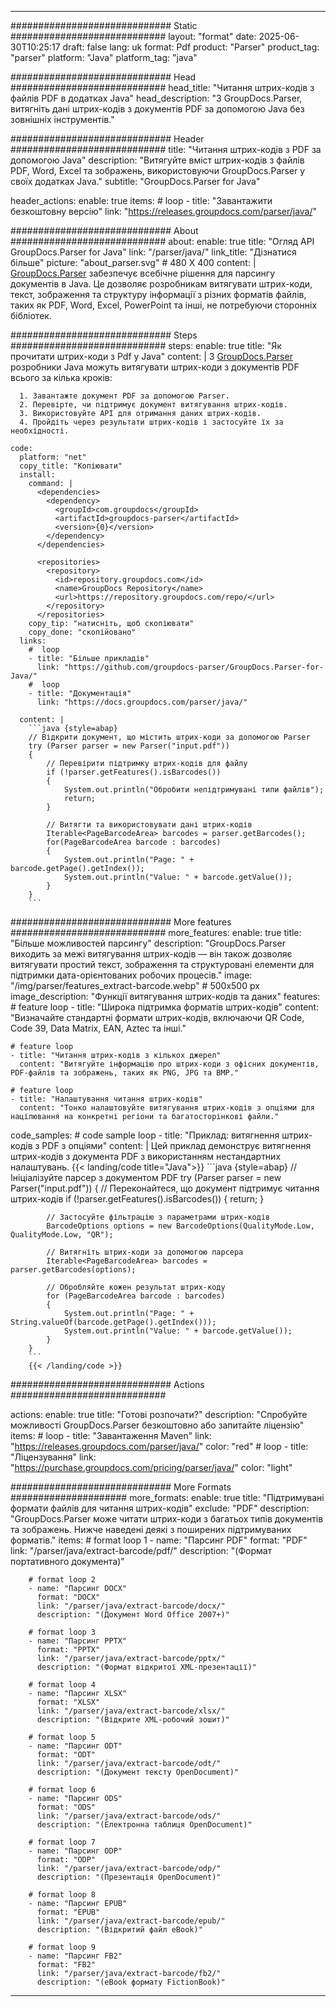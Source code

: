 


---
############################# Static ############################
layout: "format"
date:  2025-06-30T10:25:17
draft: false
lang: uk
format: Pdf
product: "Parser"
product_tag: "parser"
platform: "Java"
platform_tag: "java"

############################# Head ############################
head_title: "Читання штрих-кодів з файлів PDF в додатках Java"
head_description: "З GroupDocs.Parser, витягніть дані штрих-кодів з документів PDF за допомогою Java без зовнішніх інструментів."

############################# Header ############################
title: "Читання штрих-кодів з PDF за допомогою Java" 
description: "Витягуйте вміст штрих-кодів з файлів PDF, Word, Excel та зображень, використовуючи GroupDocs.Parser у своїх додатках Java."
subtitle: "GroupDocs.Parser for Java" 

header_actions:
  enable: true
  items:
    #  loop
    - title: "Завантажити безкоштовну версію"
      link: "https://releases.groupdocs.com/parser/java/"
      
############################# About ############################
about:
    enable: true
    title: "Огляд API GroupDocs.Parser for Java"
    link: "/parser/java/"
    link_title: "Дізнатися більше"
    picture: "about_parser.svg" # 480 X 400
    content: |
       [GroupDocs.Parser](/parser/java/) забезпечує всебічне рішення для парсингу документів в Java. Це дозволяє розробникам витягувати штрих-коди, текст, зображення та структуру інформації з різних форматів файлів, таких як PDF, Word, Excel, PowerPoint та інші, не потребуючи сторонніх бібліотек.

############################# Steps ############################
steps:
    enable: true
    title: "Як прочитати штрих-коди з Pdf у Java"
    content: |
      З [GroupDocs.Parser](/parser/java/) розробники Java можуть витягувати штрих-коди з документів PDF всього за кілька кроків:
      
      1. Завантажте документ PDF за допомогою Parser.
      2. Перевірте, чи підтримує документ витягування штрих-кодів.
      3. Використовуйте API для отримання даних штрих-кодів.
      4. Пройдіть через результати штрих-кодів і застосуйте їх за необхідності.
   
    code:
      platform: "net"
      copy_title: "Копіювати"
      install:
        command: |
          <dependencies>
            <dependency>
              <groupId>com.groupdocs</groupId>
              <artifactId>groupdocs-parser</artifactId>
              <version>{0}</version>
            </dependency>
          </dependencies>

          <repositories>
            <repository>
              <id>repository.groupdocs.com</id>
              <name>GroupDocs Repository</name>
              <url>https://repository.groupdocs.com/repo/</url>
            </repository>
          </repositories>
        copy_tip: "натисніть, щоб скопіювати"
        copy_done: "скопійовано"
      links:
        #  loop
        - title: "Більше прикладів"
          link: "https://github.com/groupdocs-parser/GroupDocs.Parser-for-Java/"
        #  loop
        - title: "Документація"
          link: "https://docs.groupdocs.com/parser/java/"
          
      content: |
        ```java {style=abap}
        // Відкрити документ, що містить штрих-коди за допомогою Parser
        try (Parser parser = new Parser("input.pdf"))
        {
            // Перевірити підтримку штрих-кодів для файлу
            if (!parser.getFeatures().isBarcodes())
            {
                System.out.println("Обробити непідтримувані типи файлів");
                return;
            }

            // Витягти та використовувати дані штрих-кодів
            Iterable<PageBarcodeArea> barcodes = parser.getBarcodes();
            for(PageBarcodeArea barcode : barcodes)
            {
                System.out.println("Page: " + barcode.getPage().getIndex());
                System.out.println("Value: " + barcode.getValue());
            }
        }
        ```            

############################# More features ############################
more_features:
  enable: true
  title: "Більше можливостей парсингу"
  description: "GroupDocs.Parser виходить за межі витягування штрих-кодів — він також дозволяє витягувати простий текст, зображення та структуровані елементи для підтримки дата-орієнтованих робочих процесів."
  image: "/img/parser/features_extract-barcode.webp" # 500x500 px
  image_description: "Функції витягування штрих-кодів та даних"
  features:
    # feature loop
    - title: "Широка підтримка форматів штрих-кодів"
      content: "Визначайте стандартні формати штрих-кодів, включаючи QR Code, Code 39, Data Matrix, EAN, Aztec та інші."

    # feature loop
    - title: "Читання штрих-кодів з кількох джерел"
      content: "Витягуйте інформацію про штрих-коди з офісних документів, PDF-файлів та зображень, таких як PNG, JPG та BMP."

    # feature loop
    - title: "Налаштування читання штрих-кодів"
      content: "Тонко налаштовуйте витягування штрих-кодів з опціями для націлювання на конкретні регіони та багатосторінкові файли."
      
  code_samples:
    # code sample loop
    - title: "Приклад: витягнення штрих-кодів з PDF з опціями"
      content: |
        Цей приклад демонструє витягнення штрих-кодів з документа PDF з використанням нестандартних налаштувань.
        {{< landing/code title="Java">}}
        ```java {style=abap}
        //  Ініціалізуйте парсер з документом PDF
        try (Parser parser = new Parser("input.pdf"))
        {
            // Переконайтеся, що документ підтримує читання штрих-кодів
            if (!parser.getFeatures().isBarcodes())
            {
                return;
            }

            // Застосуйте фільтрацію з параметрами штрих-кодів
            BarcodeOptions options = new BarcodeOptions(QualityMode.Low, QualityMode.Low, "QR");

            // Витягніть штрих-коди за допомогою парсера
            Iterable<PageBarcodeArea> barcodes = parser.getBarcodes(options);

            // Обробляйте кожен результат штрих-коду
            for (PageBarcodeArea barcode : barcodes)
            {
                System.out.println("Page: " + String.valueOf(barcode.getPage().getIndex()));
                System.out.println("Value: " + barcode.getValue());
            }
        }
        ```
        {{< /landing/code >}}


############################# Actions ############################

actions:
  enable: true
  title: "Готові розпочати?"
  description: "Спробуйте можливості GroupDocs.Parser безкоштовно або запитайте ліцензію"
  items:
    #  loop
    - title: "Завантаження Maven"
      link: "https://releases.groupdocs.com/parser/java/"
      color: "red"
        #  loop
    - title: "Ліцензування"
      link: "https://purchase.groupdocs.com/pricing/parser/java/"
      color: "light"


############################# More Formats #####################
more_formats:
    enable: true
    title: "Підтримувані формати файлів для читання штрих-кодів"
    exclude: "PDF"
    description: "GroupDocs.Parser може читати штрих-коди з багатьох типів документів та зображень. Нижче наведені деякі з поширених підтримуваних форматів."
    items: 
        # format loop 1
        - name: "Парсинг PDF"
          format: "PDF"
          link: "/parser/java/extract-barcode/pdf/"
          description: "(Формат портативного документа)"
          
        # format loop 2
        - name: "Парсинг DOCX"
          format: "DOCX"
          link: "/parser/java/extract-barcode/docx/"
          description: "(Документ Word Office 2007+)"
          
        # format loop 3
        - name: "Парсинг PPTX"
          format: "PPTX"
          link: "/parser/java/extract-barcode/pptx/"
          description: "(Формат відкритої XML-презентації)"
          
        # format loop 4
        - name: "Парсинг XLSX"
          format: "XLSX"
          link: "/parser/java/extract-barcode/xlsx/"
          description: "(Відкрите XML-робочий зошит)"
          
        # format loop 5
        - name: "Парсинг ODT"
          format: "ODT"
          link: "/parser/java/extract-barcode/odt/"
          description: "(Документ тексту OpenDocument)"
          
        # format loop 6
        - name: "Парсинг ODS"
          format: "ODS"
          link: "/parser/java/extract-barcode/ods/"
          description: "(Електронна таблиця OpenDocument)"
          
        # format loop 7
        - name: "Парсинг ODP"
          format: "ODP"
          link: "/parser/java/extract-barcode/odp/"
          description: "(Презентація OpenDocument)"
          
        # format loop 8
        - name: "Парсинг EPUB"
          format: "EPUB"
          link: "/parser/java/extract-barcode/epub/"
          description: "(Відкритий файл eBook)"
          
        # format loop 9
        - name: "Парсинг FB2"
          format: "FB2"
          link: "/parser/java/extract-barcode/fb2/"
          description: "(eBook формату FictionBook)"
         
          

---
